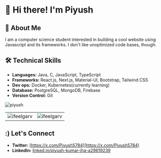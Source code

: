 # 👋 Hi there! I'm Piyush

## 💫 About Me
I am a computer science student interested in building a cool website using Javascript and its frameworks. I don't like unoptimized code bases, though.

## 🛠️ Technical Skills   

- **Languages:** Java, C, JavaScript, TypeScript
- **Frameworks:** React.js, Next.js, Material-UI, Bootstrap, Tailwind CSS
- **Dev ops:** Docker, Kubernetes(currently learning)
- **Database:** PostgreSQL, MongoDB, Firebase
- **Version Control:** Git

<p align="left"> <img src="https://komarev.com/ghpvc/?username=piyush5784&label=Profile%20views&color=0e75b6&style=flat" alt="piyush" /> </p>


<table>
  <tr>
    <td><img src="https://github-readme-stats.vercel.app/api?username=piyush5784&show_icons=true&theme=radical&hide_border=true" alt="ifeelgarv" /></td>
    <td><img src="https://github-readme-streak-stats.herokuapp.com?user=piyush5784&theme=radical&hide_border=true" alt="ifeelgarv" /></td>
  </tr>
</table>

## :) Let's Connect

- **Twitter:** [https://x.com/Piyush5784](https://x.com/Piyush5784)
- **LinkedIn:** [linked.in/piyush-kumar-jha-a29619239](https://www.linkedin.com/in/piyush-kumar-jha-a29619239/)

